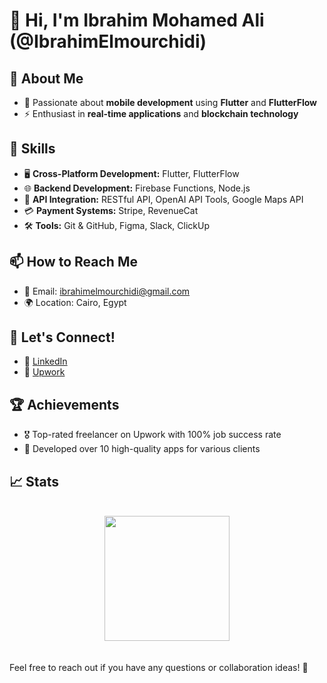 # 👋 Hi, I'm Ibrahim Mohamed Ali (@IbrahimElmourchidi)

## 🚀 About Me
- 🌟 Passionate about **mobile development** using **Flutter** and **FlutterFlow**
- ⚡ Enthusiast in **real-time applications** and **blockchain technology**

## 🔧 Skills
- 🖥️ **Cross-Platform Development:** Flutter, FlutterFlow
- 🌐 **Backend Development:** Firebase Functions, Node.js
- 📡 **API Integration:** RESTful API, OpenAI API Tools, Google Maps API
- 💳 **Payment Systems:** Stripe, RevenueCat
- 🛠️ **Tools:** Git & GitHub, Figma, Slack, ClickUp

## 📫 How to Reach Me
- 📧 Email: ibrahimelmourchidi@gmail.com
- 🌍 Location: Cairo, Egypt

## 🌟 Let's Connect!
- 💼 <a href="https://www.linkedin.com/in/ibrahimelmourchidi" target="_blank">LinkedIn</a>
- 💼 <a href="https://www.upwork.com/freelancers/~01561e287f26e76ae3" target="_blank">Upwork</a>

## 🏆 Achievements
- 🎖️ Top-rated freelancer on Upwork with 100% job success rate
- 📱 Developed over 10 high-quality apps for various clients

## 📈 Stats

  <div align=center>
            <br>
            <img id="item" src="https://github-readme-stats.vercel.app/api?username=IbrahimElmourchidi&title_color=6FDA44&text_color=FFFFFF&show_icons=true&icon_color=6FDA44&include_all_commits=true&count_private=true&theme=dark" height="200"/>
  </div>

<br>
<br>
Feel free to reach out if you have any questions or collaboration ideas! 🚀
